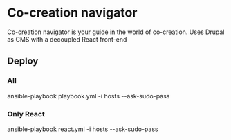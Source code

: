 # Co-creation navigator
Co-creation navigator is your guide in the world of co-creation. Uses Drupal as CMS with a decoupled React front-end


## Deploy

### All
ansible-playbook playbook.yml -i hosts --ask-sudo-pass

### Only React
ansible-playbook react.yml -i hosts --ask-sudo-pass